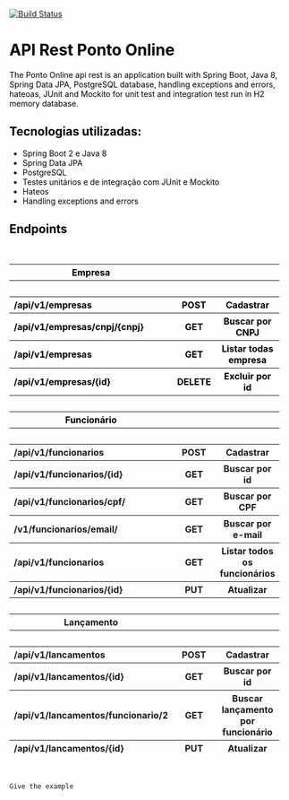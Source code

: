 [![Build Status](https://www.travis-ci.org/danielgutknecht/ponto-online-api.svg?branch=master)](https://www.travis-ci.org/danielgutknecht/ponto-online-api)
<!-- #######  YAY, I AM THE SOURCE EDITOR! #########-->
<h1 style="color: #2e6c80;"><span style="color: #000000;">API Rest Ponto Online</span></h1>
<p><span style="color: #000000;">The Ponto Online api rest is an application built with Spring Boot, Java 8, Spring Data JPA, PostgreSQL database, handling exceptions and errors, hateoas, JUnit and Mockito for unit test and integration test run in H2 memory database</span>.</p>
<h2 style="color: #2e6c80;"><span style="color: #000000;">Tecnologias utilizadas:</span></h2>
<ul>
<li><span style="color: #000000;">Spring Boot 2 e Java 8</span></li>
<li><span style="color: #000000;">Spring Data JPA</span></li>
<li><span style="color: #000000;">PostgreSQL</span></li>
<li><span style="color: #000000;">Testes unit&aacute;rios e de integra&ccedil;&atilde;o com JUnit e Mockito</span></li>
<li><span style="color: #000000;">Hateos</span></li>
<li><span style="color: #000000;">Handling exceptions and errors</span></li>
</ul>
<h2 style="color: #2e6c80;"><span style="color: #000000;">Endpoints</span></h2>
<table style="width: 610.167px; margin-left: auto; margin-right: auto;"><caption>&nbsp;</caption>
<thead>
<tr>
<th style="width: 99px; text-align: center;"><span style="color: #000000;">Empresa</span></th>
<th style="width: 10px;" align="center">&nbsp;</th>
<th style="width: 44.1667px;" align="center">&nbsp;</th>
</tr>
<tr>
<th style="width: 99px;">&nbsp;</th>
<th style="width: 10px;" align="center">&nbsp;</th>
<th style="width: 44.1667px;" align="center">&nbsp;</th>
</tr>
<tr>
<th style="width: 99px; text-align: left;"><span style="color: #000000;">/api/v1/empresas</span></th>
<th style="width: 10px;" align="center"><span style="color: #000000;">POST</span></th>
<th style="width: 44.1667px;" align="center"><span style="color: #000000;">Cadastrar </span></th>
</tr>
<tr>
<th style="width: 99px; text-align: left;"><span style="color: #000000;">/api/v1/empresas/cnpj/{cnpj}</span></th>
<th style="width: 10px;" align="center"><span style="color: #000000;">GET</span></th>
<th style="width: 44.1667px;" align="center"><span style="color: #000000;">Buscar por CNPJ</span></th>
</tr>
<tr>
<th style="width: 99px; text-align: left;"><span style="color: #000000;">/api/v1/empresas</span></th>
<th style="width: 10px;" align="center"><span style="color: #000000;">GET</span></th>
<th style="width: 44.1667px;" align="center"><span style="color: #000000;">Listar todas empresa</span></th>
</tr>
<tr>
<th style="width: 99px; text-align: left;"><span style="color: #000000;">/api/v1/empresas/{id}</span></th>
<th style="width: 10px;" align="center"><span style="color: #000000;">DELETE</span></th>
<th style="width: 44.1667px;" align="center"><span style="color: #000000;">Excluir por id</span></th>
</tr>
<tr>
<th style="width: 99px;">&nbsp;</th>
<th style="width: 10px;" align="center">&nbsp;</th>
<th style="width: 44.1667px;" align="center">&nbsp;</th>
</tr>
<tr>
<th style="width: 99px;"><span style="color: #000000;">Funcion&aacute;rio</span></th>
<th style="width: 10px;" align="center">&nbsp;</th>
<th style="width: 44.1667px;" align="center">&nbsp;</th>
</tr>
<tr>
<th style="width: 99px;">&nbsp;</th>
<th style="width: 10px;" align="center">&nbsp;</th>
<th style="width: 44.1667px;" align="center">&nbsp;</th>
</tr>
<tr>
<th style="width: 99px; text-align: left;">/api/v1/funcionarios&nbsp;</th>
<th style="width: 10px;" align="center">POST</th>
<th style="width: 44.1667px;" align="center">Cadastrar</th>
</tr>
<tr>
<th style="width: 99px; text-align: left;">/api/v1/funcionarios/{id}</th>
<th style="width: 10px;" align="center">GET</th>
<th style="width: 44.1667px;" align="center">Buscar por id</th>
</tr>
<tr>
<th style="width: 99px; text-align: left;">/api/v1/funcionarios/cpf/</th>
<th style="width: 10px;" align="center">GET</th>
<th style="width: 44.1667px;" align="center">Buscar por CPF</th>
</tr>
<tr>
<th style="width: 99px; text-align: left;">/v1/funcionarios/email/</th>
<th style="width: 10px;" align="center">GET</th>
<th style="width: 44.1667px;" align="center">Buscar por e-mail</th>
</tr>
<tr>
<th style="width: 99px; text-align: left;">/api/v1/funcionarios</th>
<th style="width: 10px;" align="center">GET</th>
<th style="width: 44.1667px;" align="center">Listar todos os funcion&aacute;rios</th>
</tr>
<tr>
<th style="width: 99px; text-align: left;">/api/v1/funcionarios/{id}</th>
<th style="width: 10px;" align="center">PUT</th>
<th style="width: 44.1667px;" align="center">Atualizar</th>
</tr>
<tr>
<th style="width: 99px; text-align: left;">&nbsp;</th>
<th style="width: 10px;" align="center">&nbsp;</th>
<th style="width: 44.1667px;" align="center">&nbsp;</th>
</tr>
<tr>
<th style="width: 99px; text-align: center;">Lan&ccedil;amento</th>
<th style="width: 10px;" align="center">&nbsp;</th>
<th style="width: 44.1667px;" align="center">&nbsp;</th>
</tr>
<tr>
<th style="width: 99px; text-align: center;">&nbsp;</th>
<th style="width: 10px;" align="center">&nbsp;</th>
<th style="width: 44.1667px;" align="center">&nbsp;</th>
</tr>
<tr>
<th style="width: 99px; text-align: left;">/api/v1/lancamentos</th>
<th style="width: 10px;" align="center">POST</th>
<th style="width: 44.1667px;" align="center">Cadastrar</th>
</tr>
<tr>
<th style="width: 99px; text-align: left;">/api/v1/lancamentos/{id}</th>
<th style="width: 10px;" align="center">GET</th>
<th style="width: 44.1667px;" align="center">Buscar por id</th>
</tr>
<tr>
<th style="width: 99px; text-align: left;">/api/v1/lancamentos/funcionario/2</th>
<th style="width: 10px;" align="center">GET</th>
<th style="width: 44.1667px;" align="center">Buscar lan&ccedil;amento por funcion&aacute;rio</th>
</tr>
<tr>
<th style="width: 99px; text-align: left;">/api/v1/lancamentos/{id}</th>
<th style="width: 10px;" align="center">PUT</th>
<th style="width: 44.1667px;" align="center">Atualizar</th>
</tr>
</thead>
</table>
<div id="readme" class="Box-body readme blob js-code-block-container px-5">&nbsp;
 
```
Give the example
```  
</div>